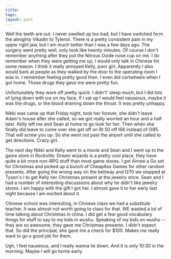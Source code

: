 ```yaml
---
title: 
tags: 
layout: post
---
```

Well the teeth are out.  I never swelled up too bad, but I have switched form the almighty Vikadin to Tylenol.   There is a pretty consistent pain in my upper right jaw, but I am much better than I was a few days ago.  The surgery went pretty well, only took like twenty minutes.  Of course I don't remember anything after they put the Nitrous Oxide nose cup on me.  I do remember when they were getting me up, I would only talk in Chinese for some reason.  I think it really annoyed Kelly, poor girl.  Apparently I also would bark at people as they walked by the door to the operating room I was in.   I remember feeling pretty good then.  I even did cartwheels when I got home.  Those drugs they gave me were pretty fun. 



Unfortunately they wore off pretty quick.  I didn't' sleep much, but I did lots of lying down with ice on my face,  If I sat up I would feel nauseous, maybe it was the drugs, or the blood draining down the throat.  It was pretty unhappy.  



Nikki was came up that Friday night, took her forever, she didn't leave Adam's house after she called, so we got really worried an hour and a half later.  Kelly left me and Sean at home to go look for her.  Then when she finally did leave to come over she got off on Rt 50 off I66 instead of I395. That will screw you up. So she went out past the airport until she called to get directions.  Crazy girl. 



The next day Nikki and Kelly went to a movie and Sean and I went up to the game store in Rockville.   Dream wizards is a pretty cool place, they have quite a bit more non-RPG stuff than most game stores.  I got Aimee a Go set for Christmas and picked up a bunch of CheapAss Games for other random presents.   After going the wrong way on the beltway and I270 we stopped at Tyson's I to get Kelly her Christmas present at the jewelry store.  Sean and I had a number of interesting discussions about why he didn't like jewelry stores.  I am happy with the gift I got her.  I almost gave it to her early last night because I am excited about it.



Chinese school was interesting, in Chinese class we had a substitute teacher.  It was almost not worth going to class for that.  WE wasted a lot of time talking about Christmas in china.  I did get a few good vocabulary things for stuff to say to my kids in wushu.  Speaking of my kids on wushu -- they are so awesome, they gave me Christmas presents.  I didn't expect that.  So did the principal, she gave me a check for $100.  Makes me really want to go a good job for them.



Ugh, I feel nauseous, and I really wanna lie down.  And it is only 10:30 in the morning.  Maybe I will go home early.   


